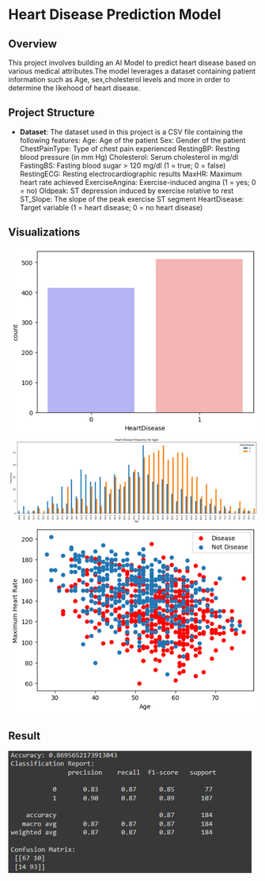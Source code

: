 # Heart Disease Prediction Model

## Overview
This project involves building an AI Model to predict heart disease based on various medical attributes.The model leverages a dataset containing patient information such as Age, sex,cholesterol levels and more in order to determine the likehood of heart disease.

## Project Structure

- **Dataset**: The dataset used in this project is a CSV file containing the following features:
Age: Age of the patient
Sex: Gender of the patient
ChestPainType: Type of chest pain experienced
RestingBP: Resting blood pressure (in mm Hg)
Cholesterol: Serum cholesterol in mg/dl
FastingBS: Fasting blood sugar > 120 mg/dl (1 = true; 0 = false)
RestingECG: Resting electrocardiographic results
MaxHR: Maximum heart rate achieved
ExerciseAngina: Exercise-induced angina (1 = yes; 0 = no)
Oldpeak: ST depression induced by exercise relative to rest
ST_Slope: The slope of the peak exercise ST segment
HeartDisease: Target variable (1 = heart disease; 0 = no heart disease)

## Visualizations

![dataset balance](pictures/dataset%20Balance.png)
![heart disease frequency](pictures/Heart%20Disease%20frequency%20by%20Age.png)
![maximum heart rate](pictures/maximum%20heart%20rate.png)

## Result 
![Test accuracy](pictures/test%20Accuracy.png)